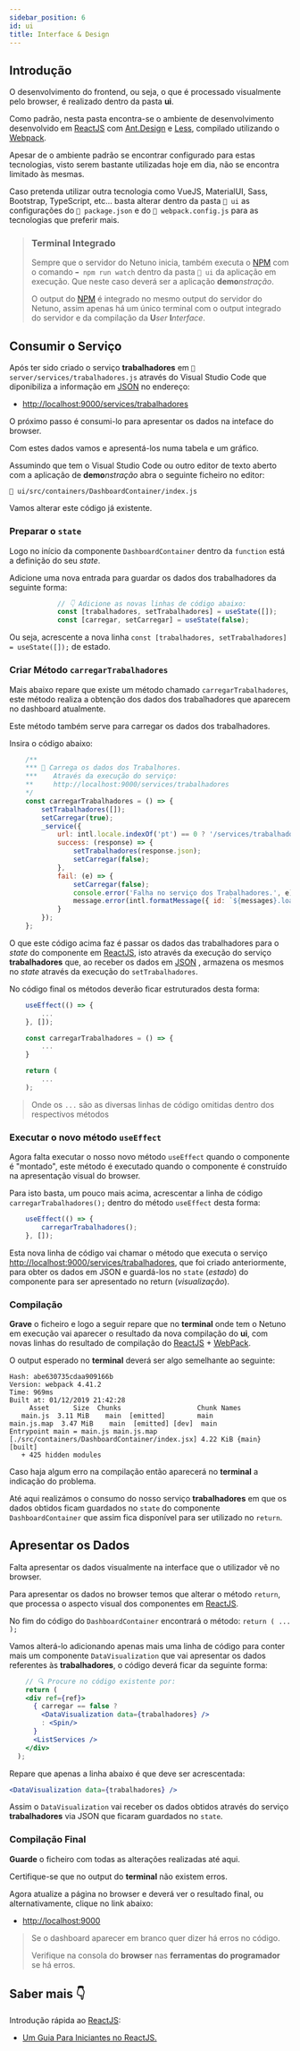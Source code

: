 ```yaml
---
sidebar_position: 6
id: ui
title: Interface & Design
---
```


## Introdução

O desenvolvimento do frontend, ou seja, o que é processado visualmente pelo browser, é realizado dentro da pasta **ui**.

Como padrão, nesta pasta encontra-se o ambiente de desenvolvimento desenvolvido em <a href="https://reactjs.org/" target="_blank">ReactJS</a> com <a href="https://ant.design/" target="_blank">Ant.Design</a> e <a href="http://lesscss.org/" target="_blank">Less</a>, compilado utilizando o <a href="https://webpack.js.org/" target="_blank">Webpack</a>.

Apesar de o ambiente padrão se encontrar configurado para estas tecnologias, visto serem bastante utilizadas hoje em dia, não se encontra limitado às mesmas.

Caso pretenda utilizar outra tecnologia como VueJS, MaterialUI, Sass, Bootstrap, TypeScript, etc... basta alterar dentro da pasta `📂 ui` as configurações do `📂 package.json` e do `📂 webpack.config.js` para as tecnologias que preferir mais.

> ### Terminal Integrado
>
> Sempre que o servidor do Netuno inicia, também executa o <a href="https://www.npmjs.com/" target="_blank">NPM</a> com o comando `➡️ npm run watch` dentro da pasta `📂 ui` da aplicação em execução. Que neste caso deverá ser a aplicação **demo**_nstração_.
>
> O output do <a href="https://www.npmjs.com/" target="_blank">NPM</a> é integrado no mesmo output do servidor do Netuno, assim apenas há um único terminal com o output integrado do servidor e da compilação da **U**_ser_ **I**_nterface_.

## Consumir o Serviço

Após ter sido criado o serviço **trabalhadores** em `📂 server/services/trabalhadores.js` através do Visual Studio Code que diponibiliza a informação em <a href="https://pt.wikipedia.org/wiki/JSON" target="_blank">JSON</a> no endereço:

* <a href="http://localhost:9000/services/trabalhadores" target="_blank">http://localhost:9000/services/trabalhadores</a>

O próximo passo é consumi-lo para apresentar os dados na inteface do browser.

Com estes dados vamos e apresentá-los numa tabela e um gráfico.

Assumindo que tem o Visual Studio Code ou outro editor de texto aberto com a aplicação de **demo**_nstração_ abra o seguinte ficheiro no editor:

`📂 ui/src/containers/DashboardContainer/index.js`

Vamos alterar este código já existente.

### Preparar o `state`

Logo no início da componente `DashboardContainer` dentro da `function` está a definição do seu _state_.

Adicione uma nova entrada para guardar os dados dos trabalhadores da seguinte forma:

```jsx
            // 👇 Adicione as novas linhas de código abaixo:
            const [trabalhadores, setTrabalhadores] = useState([]);
            const [carregar, setCarregar] = useState(false);
```

Ou seja, acrescente a nova linha `const [trabalhadores, setTrabalhadores] = useState([]);` de estado.

### Criar Método `carregarTrabalhadores`

Mais abaixo repare que existe um método chamado `carregarTrabalhadores`, este método realiza a obtenção dos dados dos trabalhadores que aparecem no dashboard atualmente.

Este método também serve para carregar os dados dos trabalhadores.

Insira o código abaixo:

```jsx
    /**
    *** 🚀 Carrega os dados dos Trabalhores.
    ***    Através da execução do serviço:
    **     http://localhost:9000/services/trabalhadores
    */
    const carregarTrabalhadores = () => {
        setTrabalhadores([]);
        setCarregar(true);
        _service({
            url: intl.locale.indexOf('pt') == 0 ? '/services/trabalhadores' : '/services/workers',
            success: (response) => {
                setTrabalhadores(response.json);
                setCarregar(false);
            },
            fail: (e) => {
                setCarregar(false);
                console.error('Falha no serviço dos Trabalhadores.', e);
                message.error(intl.formatMessage({ id: `${messages}.loading_error` }));
            }
        });
    };
```

O que este código acima faz é passar os dados das trabalhadores para o _state_ do componente em <a href="https://reactjs.org/" target="_blank">ReactJS</a>, isto através da execução do serviço **trabalhadores** que, ao receber os dados em <a href="https://pt.wikipedia.org/wiki/JSON" target="_blank">JSON</a> , armazena os mesmos no _state_ através da execução do `setTrabalhadores`.

No código final os métodos deverão ficar estruturados desta forma:

```jsx
    useEffect(() => {
        ...
    }, []);

    const carregarTrabalhadores = () => {
        ...
    }

    return ( 
        ...
    );
```

> Onde os `...` são as diversas linhas de código omitidas dentro dos respectivos métodos

### Executar o novo método `useEffect`

Agora falta executar o nosso novo método `useEffect` quando o componente é "montado", este método é executado quando o componente é construído na apresentação visual do browser.

Para isto basta, um pouco mais acima, acrescentar a linha de código `carregarTrabalhadores();` dentro do método `useEffect` desta forma:

```jsx
    useEffect(() => {
        carregarTrabalhadores();
    }, []);
```

Esta nova linha de código vai chamar o método que executa o serviço <a href="http://localhost:9000/services/trabalhadores" target="_blank">http://localhost:9000/services/trabalhadores</a>, que foi criado anteriormente, para obter os dados em JSON e guardá-los no `state` (_estado_) do componente para ser apresentado no return (_visualização_).

### Compilação

**Grave** o ficheiro e logo a seguir repare que no **terminal** onde tem o Netuno em execução vai aparecer o resultado da nova compilação do **ui**, com novas linhas do resultado de compilação do <a href="https://reactjs.org/" target="_blank">ReactJS</a> + <a href="https://webpack.js.org/" target="_blank">WebPack</a>.

O output esperado no **terminal** deverá ser algo semelhante ao seguinte:

```
Hash: abe630735cdaa909166b
Version: webpack 4.41.2
Time: 969ms
Built at: 01/12/2019 21:42:28
     Asset      Size  Chunks                   Chunk Names
   main.js  3.11 MiB    main  [emitted]        main
main.js.map  3.47 MiB    main  [emitted] [dev]  main
Entrypoint main = main.js main.js.map
[./src/containers/DashboardContainer/index.jsx] 4.22 KiB {main} [built]
   + 425 hidden modules
```

Caso haja algum erro na compilação então aparecerá no **terminal** a indicação do problema.

Até aqui realizámos o consumo do nosso serviço **trabalhadores** em que os dados obtidos ficam guardados no `state` do componente `DashboardContainer` que assim fica disponível para ser utilizado no `return`.

## Apresentar os Dados

Falta apresentar os dados visualmente na interface que o utilizador vê no browser.

Para apresentar os dados no browser temos que alterar o método `return`, que processa o aspecto visual dos componentes em <a href="https://reactjs.org/" target="_blank">ReactJS</a>.

No fim do código do `DashboardContainer` encontrará o método: `return ( ... );`

Vamos alterá-lo adicionando apenas mais uma linha de código para conter mais um componente `DataVisualization` que vai apresentar os dados referentes às **trabalhadores**, o código deverá ficar da seguinte forma:

```jsx
    // 🔍 Procure no código existente por:
    return (
    <div ref={ref}>
      { carregar == false ?
        <DataVisualization data={trabalhadores} />
        : <Spin/>
      }
      <ListServices />
    </div>
  );
```

Repare que apenas a linha abaixo é que deve ser acrescentada:

```jsx
<DataVisualization data={trabalhadores} />
```

Assim o `DataVisualization` vai receber os dados obtidos através do serviço **trabalhadores** via JSON que ficaram guardados no `state`.

### Compilação Final

**Guarde** o ficheiro com todas as alterações realizadas até aqui.

Certifique-se que no output do **terminal** não existem erros.

Agora atualize a página no browser e deverá ver o resultado final, ou alternativamente, clique no link abaixo:

* <a href="http://localhost:9000" target="_blank">http://localhost:9000</a>

> Se o dashboard aparecer em branco quer dizer há erros no código.
>
> Verifique na consola do **browser** nas **ferramentas do programador** se há erros.

## Saber mais 👇

Introdução rápida ao <a href="https://reactjs.org/" target="_blank">ReactJS</a>:

* <a href="https://medium.com/rocketseat/um-guia-para-iniciantes-no-react-js-80e1ac357649" target="_blank">Um Guia Para Iniciantes no ReactJS.</a>
